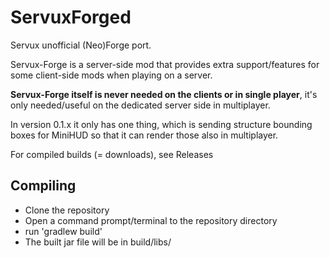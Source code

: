 # ServuxForged

Servux unofficial (Neo)Forge port.

Servux-Forge is a server-side mod that provides extra support/features for some client-side mods when playing on a server.

**Servux-Forge itself is never needed on the clients or in single player**,
it's only needed/useful on the dedicated server side in multiplayer.

In version 0.1.x it only has one thing, which is sending structure bounding boxes for MiniHUD so that it can render those also in multiplayer.

For compiled builds (= downloads), see Releases

## Compiling

- Clone the repository
- Open a command prompt/terminal to the repository directory
- run 'gradlew build'
- The built jar file will be in build/libs/